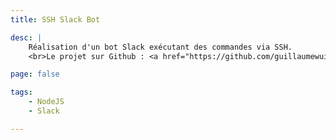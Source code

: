```yaml
---
title: SSH Slack Bot

desc: |
    Réalisation d'un bot Slack exécutant des commandes via SSH.
    <br>Le projet sur Github : <a href="https://github.com/guillaumewuip/ssh-slack-bot">ssh-slack-bot</a>.

page: false

tags:
    - NodeJS
    - Slack

---
```

